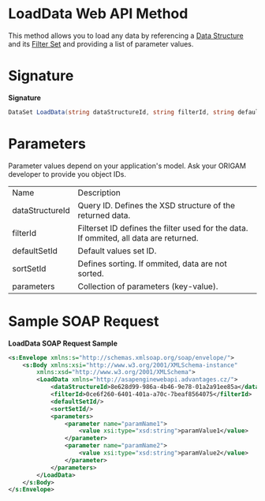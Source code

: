 # LoadData Web API Method

This method allows you to load any data by referencing a [Data Structure](/t/Data-Structures) and its [Filter Set](/t/Filter-Sets) and providing a list of parameter values.

# Signature

**Signature**

``` csharp
DataSet LoadData(string dataStructureId, string filterId, string defaultSetId, string sortSetId, parameter[] parameters)
```

# Parameters

Parameter values depend on your application's model. Ask your ORIGAM developer to provide you object IDs.

|                 |                                                                                       |
|-----------------|---------------------------------------------------------------------------------------|
| Name            | Description                                                                           |
| dataStructureId | Query ID. Defines the XSD structure of the returned data.                             |
| filterId        | Filterset ID defines the filter used for the data. If ommited, all data are returned. |
| defaultSetId    | Default values set ID.                                                                |
| sortSetId       | Defines sorting. If ommited, data are not sorted.                                     |
| parameters      | Collection of parameters (key-value).                                                 |

# Sample SOAP Request

**LoadData SOAP Request Sample**

``` xml
<s:Envelope xmlns:s="http://schemas.xmlsoap.org/soap/envelope/">
    <s:Body xmlns:xsi="http://www.w3.org/2001/XMLSchema-instance" 
        xmlns:xsd="http://www.w3.org/2001/XMLSchema">
        <LoadData xmlns="http://asapenginewebapi.advantages.cz/">
            <dataStructureId>8e628d99-986a-4b46-9e78-01a2a91ee85a</dataStructureId>
            <filterId>0ce6f260-6401-401a-a70c-7beaf8564075</filterId>
            <defaultSetId/>
            <sortSetId/>
            <parameters>
                <parameter name="paramName1">
                    <value xsi:type="xsd:string">paramValue1</value>
                </parameter>
                <parameter name="paramName2">
                    <value xsi:type="xsd:string">paramValue2</value>
                </parameter>
            </parameters>
        </LoadData>
    </s:Body>
</s:Envelope>
```
